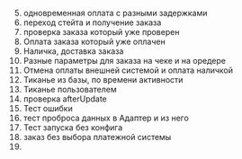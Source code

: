  5. одновременная оплата  с разными задержками
 6. переход стейта и получение заказа
 7. проверка заказа который уже проверен
 8. Оплата заказа который уже оплачен
 9. Наличка, доставка заказа
 10. Разные параметры для заказа на чеке и на оредере
 11. Отмена оплаты внешней системой и оплата наличкой
 12. Тиканье из базы, по времени активности
 13. Тиканье пользователем
 14. проверка afterUpdate
 15. Тест ошибки
 16. тест проброса данных в Адаптер и из него
 17. Тест запуска без конфига
 18. заказ без выбора платежной системы
 19.
